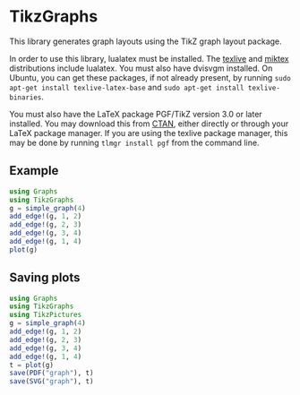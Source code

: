 # TikzGraphs

This library generates graph layouts using the TikZ graph layout package.

In order to use this library, lualatex must be installed. The [texlive](https://www.tug.org/texlive/) and [miktex](http://miktex.org/) distributions include lualatex. You must also have dvisvgm installed. On Ubuntu, you can get these packages, if not already present, by running `sudo apt-get install texlive-latex-base` and `sudo apt-get install texlive-binaries`.

You must also have the LaTeX package PGF/TikZ version 3.0 or later installed. You may download this from [CTAN](http://www.ctan.org/pkg/pgf), either directly or through your LaTeX package manager. If you are using the texlive package manager, this may be done by running `tlmgr install pgf` from the command line.

## Example

```julia
using Graphs
using TikzGraphs
g = simple_graph(4)
add_edge!(g, 1, 2)
add_edge!(g, 2, 3)
add_edge!(g, 3, 4)
add_edge!(g, 1, 4)
plot(g)
```

## Saving plots

```julia
using Graphs
using TikzGraphs
using TikzPictures
g = simple_graph(4)
add_edge!(g, 1, 2)
add_edge!(g, 2, 3)
add_edge!(g, 3, 4)
add_edge!(g, 1, 4)
t = plot(g)
save(PDF("graph"), t)
save(SVG("graph"), t)
```
